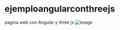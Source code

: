 # ejemploangularconthreejs
pagina web con Angular y three js
![image](https://user-images.githubusercontent.com/100105456/155000736-0432256e-db6a-4ce2-b326-593d4d1c9a50.png)
